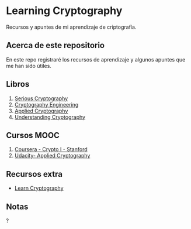 # Learning Cryptography

Recursos y apuntes de mi aprendizaje de criptografía.

## Acerca de este repositorio

En este repo registraré los recursos de aprendizaje y algunos apuntes que me han sido útiles.

## Libros

1. [Serious Cryptography](https://nostarch.com/seriouscrypto)
2. [Cryptography Engineering](https://www.amazon.com/Cryptography-Engineering-Principles-Practical-Applications/dp/0470474246)
3. [Applied Cryptography](https://www.amazon.com/Applied-Cryptography-Protocols-Algorithms-Source/dp/1119096723/)
4. [Understanding Cryptography](http://swarm.cs.pub.ro/~mbarbulescu/cripto/Understanding%20Cryptography%20by%20Christof%20Paar%20.pdf)

## Cursos MOOC

1. [Coursera - Crypto I - Stanford](https://www.coursera.org/learn/crypto/)
2. [Udacity- Applied Cryptography](https://www.udacity.com/course/applied-cryptography--cs387)

## Recursos extra

- [Learn Cryptography](https://learncryptography.com/)

## Notas

?